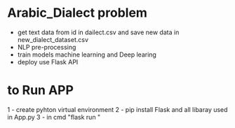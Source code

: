 # Arabic_Dialect problem 
 - get text data from  id in dailect.csv and save new data in new_dialect_dataset.csv
 -  NLP pre-processing 
 - train models machine learning and Deep learing
 - deploy use Flask API 
# to Run APP 
1 - create pyhton virtual environment 
2 - pip install Flask and all libaray used in App.py 
3 - in cmd "flask run " 
